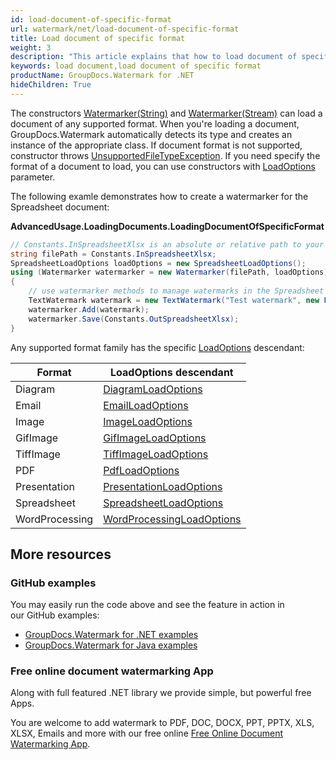 ```yaml
---
id: load-document-of-specific-format
url: watermark/net/load-document-of-specific-format
title: Load document of specific format
weight: 3
description: "This article explains that how to load document of specific format."
keywords: load document,load document of specific format
productName: GroupDocs.Watermark for .NET
hideChildren: True
---
```

The constructors [Watermarker(String)](https://apireference.groupdocs.com/net/watermark/groupdocs.watermark/watermarker/constructors/4) and [Watermarker(Stream)](https://apireference.groupdocs.com/net/watermark/groupdocs.watermark/watermarker/constructors/main) can load a document of any supported format. When you're loading a document, GroupDocs.Watermark automatically detects its type and creates an instance of the appropriate class. If document format is not supported, constructor throws [UnsupportedFileTypeException](https://apireference.groupdocs.com/net/watermark/groupdocs.watermark.exceptions/unsupportedfiletypeexception). If you need specify the format of a document to load, you can use constructors with [LoadOptions](https://apireference.groupdocs.com/net/watermark/groupdocs.watermark.options/loadoptions) parameter.

The following examle demonstrates how to create a watermarker for the Spreadsheet document:

**AdvancedUsage.LoadingDocuments.LoadingDocumentOfSpecificFormat**

```csharp
// Constants.InSpreadsheetXlsx is an absolute or relative path to your document. Ex: @"C:\Docs\spreadsheet.xlsx"
string filePath = Constants.InSpreadsheetXlsx;
SpreadsheetLoadOptions loadOptions = new SpreadsheetLoadOptions();
using (Watermarker watermarker = new Watermarker(filePath, loadOptions))
{
    // use watermarker methods to manage watermarks in the Spreadsheet document
    TextWatermark watermark = new TextWatermark("Test watermark", new Font("Arial", 12));
    watermarker.Add(watermark);
    watermarker.Save(Constants.OutSpreadsheetXlsx);
}

```

Any supported format family has the specific [LoadOptions](https://apireference.groupdocs.com/net/watermark/groupdocs.watermark.options/loadoptions) descendant:

| Format | LoadOptions descendant |
| --- | --- |
| Diagram | [DiagramLoadOptions](https://apireference.groupdocs.com/net/watermark/groupdocs.watermark.options.diagram/diagramloadoptions) |
| Email | [EmailLoadOptions](https://apireference.groupdocs.com/net/watermark/groupdocs.watermark.options.email/emailloadoptions) |
| Image | [ImageLoadOptions](https://apireference.groupdocs.com/net/watermark/groupdocs.watermark.options.image/imageloadoptions) |
| GifImage | [GifImageLoadOptions](https://apireference.groupdocs.com/net/watermark/groupdocs.watermark.options.image/gifimageloadoptions) |
| TiffImage | [TiffImageLoadOptions](https://apireference.groupdocs.com/net/watermark/groupdocs.watermark.options.image/tiffimageloadoptions) |
| PDF | [PdfLoadOptions](https://apireference.groupdocs.com/net/watermark/groupdocs.watermark.options.pdf/pdfloadoptions) |
| Presentation | [PresentationLoadOptions](https://apireference.groupdocs.com/net/watermark/groupdocs.watermark.options.presentation/presentationloadoptions) |
| Spreadsheet | [SpreadsheetLoadOptions](https://apireference.groupdocs.com/net/watermark/groupdocs.watermark.options.spreadsheet/spreadsheetloadoptions) |
| WordProcessing | [WordProcessingLoadOptions](https://apireference.groupdocs.com/net/watermark/groupdocs.watermark.options.wordprocessing/wordprocessingloadoptions) |

## More resources

### GitHub examples

You may easily run the code above and see the feature in action in our GitHub examples:

* [GroupDocs.Watermark for .NET examples](https://github.com/groupdocs-watermark/GroupDocs.Watermark-for-.NET)
* [GroupDocs.Watermark for Java examples](https://github.com/groupdocs-watermark/GroupDocs.Watermark-for-Java)

### Free online document watermarking App

Along with full featured .NET library we provide simple, but powerful free Apps.

You are welcome to add watermark to PDF, DOC, DOCX, PPT, PPTX, XLS, XLSX, Emails and more with our free online [Free Online Document Watermarking App](https://products.groupdocs.app/watermark).
